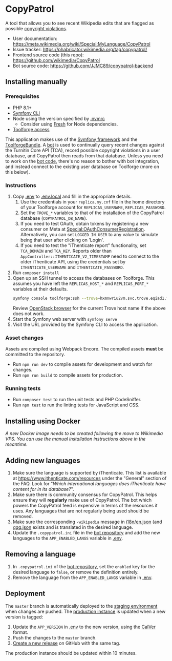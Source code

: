CopyPatrol
==========

A tool that allows you to see recent Wikipedia edits that are flagged as possible
[copyright violations](https://en.wikipedia.org/wiki/Wikipedia:Copyright_violations).

* User documentation: https://meta.wikimedia.org/wiki/Special:MyLanguage/CopyPatrol
* Issue tracker: https://phabricator.wikimedia.org/tag/copypatrol/
* Frontend source code (this repo): https://github.com/wikimedia/CopyPatrol
* Bot source code: https://github.com/JJMC89/copypatrol-backend

## Installing manually

### Prerequisites

* PHP 8.1+
* [Symfony CLI](https://symfony.com/download#step-1-install-symfony-cli)
* Node using the version specified by [.nvmrc](.nvmrc)
  * Consider using [Fresh](https://www.mediawiki.org/wiki/Fresh) for Node dependencies.
* [Toolforge access](https://wikitech.wikimedia.org/wiki/Help:Toolforge/Quickstart)

This application makes use of the [Symfony framework](https://symfony.com/) and
the [ToolforgeBundle](https://github.com/wikimedia/ToolforgeBundle). A [bot](https://meta.wikimedia.org/wiki/User:CopyPatrolBot) is used
to continually query recent changes against the Turnitin Core API (TCA), record possible copyright
violations in a user database, and CopyPatrol then reads from that database. Unless you need to work
on the [bot code](https://github.com/JJMC89/copypatrol-backend), there's no reason to bother with bot
integration, and instead connect to the existing user database on Toolforge (more on this below).

### Instructions

1. Copy [.env](.env) to [.env.local](.env.local) and fill in the appropriate details.
    1. Use the credentials in your `replica.my.cnf` file in the home directory of your
       Toolforge account for `REPLICAS_USERNAME`, `REPLICAS_PASSWORD`.
    2. Set the `TROVE_*` variables to that of the installation of the CopyPatrol database
       (`COPYPATROL_DB_NAME`).
    3. If you need to test OAuth, obtain tokens by registering a new consumer on Meta at
       [Special:OAuthConsumerRegistration](https://meta.wikimedia.org/wiki/Special:OAuthConsumerRegistration).
       Alternatively, you can set `LOGGED_IN_USER` to any value to simulate being that user
       after clicking on 'Login'.
    4. If you need to test the "iThenticate report" functionality, set `TCA_DOMAIN` and `TCA_KEY`.
       Reports older than `AppController::ITHENTICATE_V2_TIMESTAMP` need to connect to the older
       iThenticate API, using the credentials set by `ITHENTICATE_USERNAME` and `ITHENTICATE_PASSWORD`.
2. Run `composer install`
3. Open up an SSH tunnel to access the databases on Toolforge. This assumes you have left
   the `REPLICAS_HOST_*` and `REPLICAS_PORT_*` variables at their defaults.
   ```bash
   symfony console toolforge:ssh --trove=hxmnwriu2vm.svc.trove.eqiad1.wikimedia.cloud
   ```
   Review [OpenStack browser](https://openstack-browser.toolforge.org/project/copypatrol/database/copypatrol-dev-db-01)
   for the current Trove host name if the above does not work.
4. Start the Symfony web server with `symfony serve`
5. Visit the URL provided by the Symfony CLI to access the application.

### Asset changes

Assets are compiled using Webpack Encore. The compiled assets **must** be committed to the repository.

* Run `npm run dev` to compile assets for development and watch for changes.
* Run `npm run build` to compile assets for production.

### Running tests

* Run `composer test` to run the unit tests and PHP CodeSniffer.
* Run `npm test` to run the linting tests for JavaScript and CSS.

## Installing using Docker

_A new Docker image needs to be created following the move to Wikimedia VPS._
_You can use the manual installation instructions above in the meantime._

## Adding new languages

1. Make sure the language is supported by iThenticate. This list is available at https://www.ithenticate.com/resources
   under the "General" section of the FAQ. Look for "_Which international languages does iThenticate have content for in its database?_".
2. Make sure there is community consensus for CopyPatrol. This helps ensure they will **regularly** make use of CopyPatrol.
   The bot which powers the CopyPatrol feed is expensive in terms of the resources it uses.
   Any languages that are not regularly being used should be removed.
3. Make sure the corresponding `-wikipedia` message in [i18n/en.json](i18n/en.json) (and [qqq.json](i18n/qqq.json)
   exists and is translated in the desired language.
4. Update the `.copypatrol.ini` file in the [bot repository](https://github.com/JJMC89/copypatrol-backend)
   and add the new languages to the `APP_ENABLED_LANGS` variable in [.env](.env).

## Removing a language

1. In `.copypatrol.ini` of the [bot repository](https://github.com/JJMC89/copypatrol-backend), set the `enabled` key
   for the desired language to `false`, or remove the definition entirely.
2. Remove the language from the `APP_ENABLED_LANGS` variable in [.env](.env).

## Deployment

The `master` branch is automatically deployed to the [staging environment](https://copypatrol-test.wmcloud.org/)
when changes are pushed. The [production instance](https://copypatrol.wmcloud.org) is updated when a new
version is tagged:

1. Update the `APP_VERSION` in [.env](.env) to the new version, using the [CalVer](https://calver.org/) format.
2. Push the changes to the `master` branch.
3. [Create a new release](https://github.com/wikimedia/CopyPatrol/releases/new) on GitHub with the same tag.

The production instance should be updated within 10 minutes.
